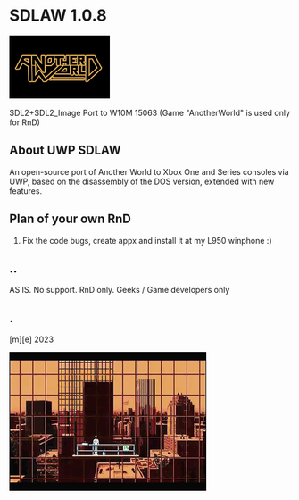 # SDLAW 1.0.8

![](Images/logo.png)

SDL2+SDL2_Image Port to W10M 15063 (Game "AnotherWorld" is used only for RnD) 

## About UWP SDLAW
An open-source port of Another World to Xbox One and Series consoles via UWP, based on the disassembly of the DOS version, extended with new features.


## Plan of your own RnD
1. Fix the code bugs, create appx and install it at my L950 winphone :)

## ..
AS IS. No support. RnD only. Geeks / Game developers only 

## .
[m][e] 2023

![](Images/voyageurs.png)
